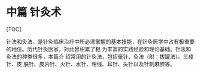 # 中篇 针灸术

[TOC]

针法和灸法，是针灸临床治疗中所必须掌握的基本技能，在针灸医学中占有极重要的地位。历代针灸医家，对此曾积累了极 为丰富的实践经验和理论基础。针法和灸法的种类很多，本篇介 绍常用的针灸法，包括毫针、灸法（附：拔罐法）、三棱针、皮 肤针、皮内针、火针、水针、埋线、耳针、头针以及针刺麻醉等。
